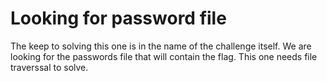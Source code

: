<h1>Looking for password file</h1>
<p>
  The keep to solving this one is in the name of the challenge itself. We are looking for the passwords file that will contain the flag. This one needs file traverssal to solve. 
